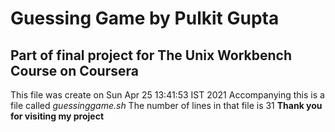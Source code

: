 # Guessing Game by Pulkit Gupta
## Part of final project for The Unix Workbench Course on Coursera
This file was create on 
Sun Apr 25 13:41:53 IST 2021
Accompanying this is a file called *guessinggame.sh*
The number of lines in that file is 
      31
**Thank you for visiting my project**
